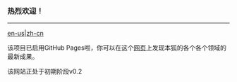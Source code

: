 ### 热烈欢迎！
***

[en-us](./en-us/README_en.md)|[zh-cn](README.md)

该项目已启用GitHub Pages啦，你可以在这个[网页](https://icefox0.github.io//icefox-blog/)上发现本狐的各个各个领域的最新成果。

该网站正处于初期阶段v0.2
